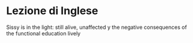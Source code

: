 #  Lezione di Inglese

Sissy is in the light:
still alive, unaffected y the negative consequences of the functional education
lively 


<!--stackedit_data:
eyJoaXN0b3J5IjpbLTYxNjc5NjY5M119
-->